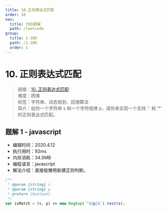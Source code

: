 ```yaml
---
title: 10.正则表达式匹配
order: 10
nav:
  title: 力扣题解
  path: /leetcode
group:
  title: 1-100
  path: /1-100
  order: 1
---
```


# 10. 正则表达式匹配

> 链接：[10. 正则表达式匹配](https://leetcode-cn.com/problems/regular-expression-matching/)  
> 难度：困难  
> 标签：字符串、动态规划、回溯算法  
> 简介：给你一个字符串 s 和一个字符规律 p，请你来实现一个支持 '.' 和 '\*' 的正则表达式匹配。

## 题解 1 - javascript

- 编辑时间：2020.4.12
- 执行用时：92ms
- 内存消耗：34.5MB
- 编程语言：javascript
- 解法介绍：直接偷懒用新建正则判断。

```javascript
/**
 * @param {string} s
 * @param {string} p
 * @return {boolean}
 */
var isMatch = (s, p) => new RegExp(`^${p}$`).test(s);
```
